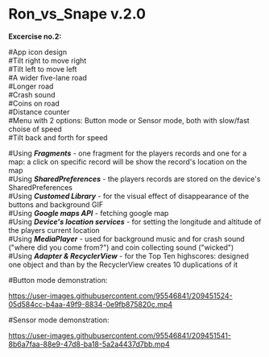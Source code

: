 # Ron_vs_Snape v.2.0

__Excercise no.2:__

#App icon design <br />
#Tilt right to move right<br />
#Tilt left to move left<br />
#A wider five-lane road<br />
#Longer road<br />
#Crash sound<br />
#Coins on road<br />
#Distance counter<br />
#Menu with 2 options: Button mode or Sensor mode, both with slow/fast choise of speed<br />
#Tilt back and forth for speed<br />



#Using ***Fragments*** - one fragment for the players records and one for a map: a click on specific record will be show the record's location on the map<br />
#Using ***SharedPreferences*** - the players records are stored on the device's SharedPreferences<br />
#Using ***Customed Library*** - for the visual effect of disappearance of the buttons and background GIF<br />
#Using ***Google maps API*** - fetching google map<br />
#Using ***Device's location services*** - for setting the longitude and altitude of the players current location<br />
#Using ***MediaPlayer*** - used for background music and for crash sound ("where did you come from?") and coin collecting sound ("wicked")<br />
#Using ***Adapter & RecyclerView*** - for the Top Ten highscores: designed one object and than by the RecyclerView creates 10 duplications of it

#Button mode demonstration:<br />


https://user-images.githubusercontent.com/95546841/209451524-05d584cc-b4aa-49f9-8834-0e9fb875820c.mp4



#Sensor mode demonstration:<br />


https://user-images.githubusercontent.com/95546841/209451541-8b6a7faa-88e9-47d8-ba18-5a2a4437d7bb.mp4

